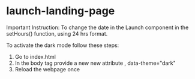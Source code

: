 # launch-landing-page

Important Instruction:
To change the date in the Launch component in the setHours() function, using 24 hrs format. 

To activate the dark mode follow these steps:
1. Go to index.html
2. In the body tag provide a new new attribute ,  data-theme="dark"
3. Reload the webpage once
